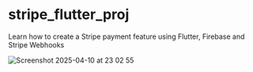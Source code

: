 # stripe_flutter_proj

Learn how to create a Stripe payment feature using Flutter, Firebase and Stripe Webhooks



![Screenshot 2025-04-10 at 23 02 55](https://github.com/user-attachments/assets/3f318a20-5b09-46cc-996a-b557c33d3433)

